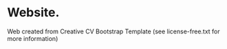 # Website. 

Web created from Creative CV Bootstrap Template (see license-free.txt for more information)